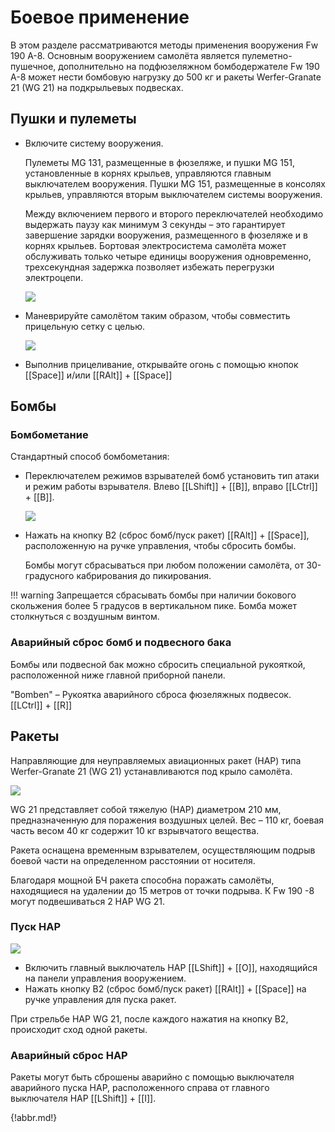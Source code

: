 # Боевое применение

В этом разделе рассматриваются методы применения вооружения Fw 190 A-8.
Основным вооружением самолёта является пулеметно-пушечное, дополнительно
на подфюзеляжном бомбодержателе Fw 190 A-8 может нести бомбовую нагрузку
до 500 кг и ракеты Werfer-Granate 21 (WG 21) на подкрыльевых подвесках.

## Пушки и пулеметы

- Включите систему вооружения.

    Пулеметы MG 131, размещенные в фюзеляже, и пушки MG 151, установленные в корнях
    крыльев, управляются главным выключателем вооружения.
    Пушки MG 151, размещенные в консолях крыльев, управляются вторым выключателем
    системы вооружения.

    Между включением первого и второго переключателей необходимо выдержать паузу как
    минимум 3 секунды – это гарантирует завершение зарядки вооружения, размещенного
    в фюзеляже и в корнях крыльев. Бортовая электросистема самолёта может обслуживать
    только четыре единицы вооружения одновременно, трехсекундная задержка позволяет
    избежать перегрузки электроцепи.

    ![ ](img/-121-1.jpg)

- Маневрируйте самолётом таким образом, чтобы совместить прицельную сетку с целью.

    ![ ](img/-121-2.jpg)

- Выполнив прицеливание, открывайте огонь с помощью кнопок [[Space]] и/или [[RAlt]] + [[Space]]

## Бомбы

### Бомбометание

Стандартный способ бомбометания:

- Переключателем режимов взрывателей бомб установить тип атаки и режим работы
    взрывателя. Влево [[LShift]] + [[B]], вправо [[LCtrl]] + [[B]].

    ![ ](img/-122-518.jpg)

- Нажать на кнопку В2 (сброс бомб/пуск ракет) [[RAlt]] + [[Space]], расположенную на ручке
    управления, чтобы сбросить бомбы.

    Бомбы могут сбрасываться при любом положении самолёта, от 30-градусного
    кабрирования до пикирования.

!!! warning
    Запрещается сбрасывать бомбы при наличии бокового скольжения более 5 градусов в вертикальном пике. Бомба может столкнуться с воздушным винтом.

### Аварийный сброс бомб и подвесного бака

Бомбы или подвесной бак можно сбросить специальной рукояткой, расположенной ниже
главной приборной панели.

"Bomben" – Рукоятка аварийного сброса фюзеляжных подвесок. [[LCtrl]] + [[R]]

## Ракеты

Направляющие для неуправляемых авиационных ракет (НАР) типа Werfer-Granate 21 (WG 21)
устанавливаются под крыло самолёта.

![ ](img/-123-519.jpg)

WG 21 представляет собой тяжелую (НАР) диаметром 210 мм, предназначенную для поражения
воздушных целей. Вес – 110 кг, боевая часть весом 40 кг содержит 10 кг взрывчатого
вещества.

Ракета оснащена временным взрывателем, осуществляющим подрыв боевой части
на определенном расстоянии от носителя.

Благодаря мощной БЧ ракета способна поражать самолёты, находящиеся на удалении
до 15 метров от точки подрыва. К Fw 190 -8 могут подвешиваться 2 НАР WG 21.

### Пуск НАР

![ ](img/-123-1.jpg)

- Включить главный выключатель НАР [[LShift]] + [[O]], находящийся на панели управления
    вооружением.
- Нажать кнопку В2 (сброс бомб/пуск ракет) [[RAlt]] + [[Space]] на ручке управления для пуска
    ракет.

При стрельбе НАР WG 21, после каждого нажатия на кнопку В2, происходит сход одной ракеты.

### Аварийный сброс НАР

Ракеты могут быть сброшены аварийно с помощью выключателя аварийного пуска НАР,
расположенного справа от главного выключателя НАР [[LShift]] + [[I]].

{!abbr.md!}
